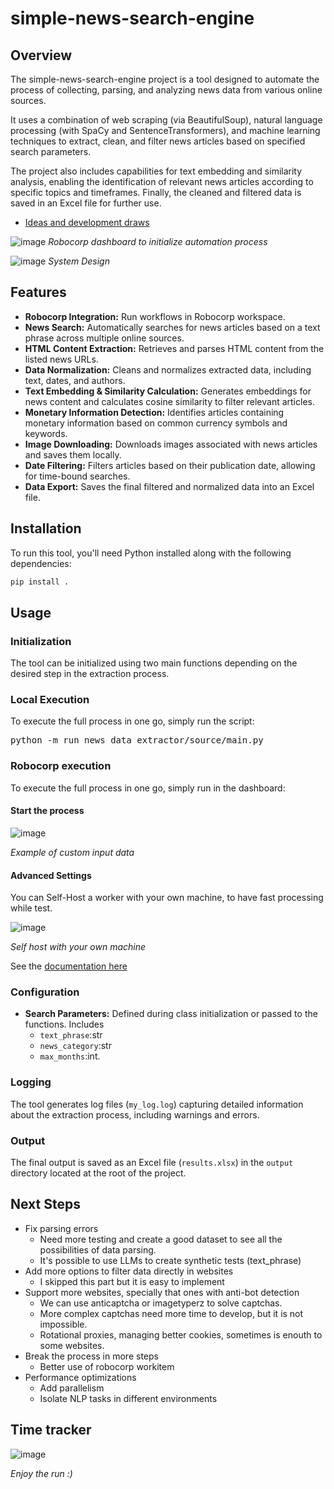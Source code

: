 # simple-news-search-engine
## Overview
The simple-news-search-engine project is a tool designed to automate the process of collecting, parsing, and analyzing news data from various online sources. 

It uses a combination of web scraping (via BeautifulSoup), natural language processing (with SpaCy and SentenceTransformers), and machine learning techniques to extract, clean, and filter news articles based on specified search parameters. 

The project also includes capabilities for text embedding and similarity analysis, enabling the identification of relevant news articles according to specific topics and timeframes. Finally, the cleaned and filtered data is saved in an Excel file for further use.

- [Ideas and development draws](https://link.excalidraw.com/readonly/meFV9HK2aa13ySsz7IYg?darkMode=true)
  
![image](https://github.com/user-attachments/assets/a5a31c2d-2109-49b1-93dd-801c4eb0bcf7)
*Robocorp dashboard to initialize automation process*

![image](https://github.com/user-attachments/assets/87345b6d-e9cc-48b8-80c8-8d9de85e66db)
*System Design*



## Features
- **Robocorp Integration:** Run workflows in Robocorp workspace. 
- **News Search:** Automatically searches for news articles based on a text phrase across multiple online sources.
- **HTML Content Extraction:** Retrieves and parses HTML content from the listed news URLs.
- **Data Normalization:** Cleans and normalizes extracted data, including text, dates, and authors.
- **Text Embedding & Similarity Calculation:** Generates embeddings for news content and calculates cosine similarity to filter relevant articles.
- **Monetary Information Detection:** Identifies articles containing monetary information based on common currency symbols and keywords.
- **Image Downloading:** Downloads images associated with news articles and saves them locally.
- **Date Filtering:** Filters articles based on their publication date, allowing for time-bound searches.
- **Data Export:** Saves the final filtered and normalized data into an Excel file.

## Installation

To run this tool, you'll need Python installed along with the following dependencies:

```bash
pip install .
```

## Usage

### Initialization

The tool can be initialized using two main functions depending on the desired step in the extraction process.


### Local Execution

To execute the full process in one go, simply run the script: <pre>python -m run news_data_extractor/source/main.py </pre>

### Robocorp execution

To execute the full process in one go, simply run in the dashboard:

#### Start the process
![image](https://github.com/user-attachments/assets/9f52b5ee-db00-497c-83e2-5fb801c15274)

*Example of custom input data*

#### Advanced Settings
You can Self-Host a worker with your own machine, to have fast processing while test.

![image](https://github.com/user-attachments/assets/65417b95-7155-41a3-9d39-4a893589ce06)

*Self host with your own machine*

See the [documentation here](https://robocorp.com/docs/courses/beginners-course-python/12-running-in-robocorp-cloud)


### Configuration
- **Search Parameters:** Defined during class initialization or passed to the functions. Includes
   - `text_phrase`:str
   - `news_category`:str
   - `max_months`:int.

### Logging

The tool generates log files (`my_log.log`) capturing detailed information about the extraction process, including warnings and errors.

### Output

The final output is saved as an Excel file (`results.xlsx`) in the `output` directory located at the root of the project.

## Next Steps

- Fix parsing errors
  - Need more testing and create a good dataset to see all the possibilities of data parsing.
  - It's possible to use LLMs to create synthetic tests (text_phrase)
- Add more options to filter data directly in websites
  - I skipped this part but it is easy to implement 
- Support more websites, specially that ones with anti-bot detection
  - We can use anticaptcha or imagetyperz to solve captchas.
  - More complex captchas need more time to develop, but it is not impossible.
  - Rotational proxies, managing better cookies, sometimes is enouth to some websites.
- Break the process in more steps
  - Better use of robocorp workitem
- Performance optimizations
   - Add parallelism
   - Isolate NLP tasks in different environments

## Time tracker

![image](https://github.com/user-attachments/assets/cb3186f4-e153-4064-9224-026c631187d9)

*Enjoy the run :)*









